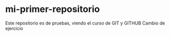 # mi-primer-repositorio
Este repositorio es de pruebas, viendo el curso de GIT y GITHUB
Cambio de ejercicio